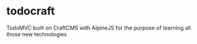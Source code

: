 # todocraft

TodoMVC built on CraftCMS with AlpineJS for the purpose of learning all those new technologies
